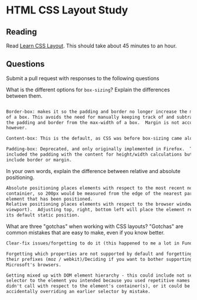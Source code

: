 # HTML CSS Layout Study

## Reading

Read [Learn CSS Layout](http://learnlayout.com). This should take about 45
 minutes to an hour.

## Questions

Submit a pull request with responses to the following questions

What is the different options for `box-sizing`? Explain the differences between
 them.

```md

Border-box: makes it so the padding and border no longer increase the max width
of a box. This avoids the need for manually keeping track of and subtracting out
the padding and border from the max-width of a box.  Margin is not accounted for
however.

Content-box: This is the default, as CSS was before box-sizing came along. Width/height does not account for padding, border, or margin.

Padding-box: Deprecated, and only originally implemented in Firefox.  This
included the padding with the content for height/width calculations but did not
include border or margin.
```

In your own words, explain the difference between relative and absolute
 positioning.

```md
Absolute positioning places elements with respect to the most recent non-static
containier, so 200px would be measured from the edge of the nearest parent
element that has been positioned.
Relative positioning places elements with respect to the browser window (the
viewport).  Adjusting top, right, bottom left will place the element relative to
its default static position.
```

What are three "gotchas" when working with CSS layouts? "Gotchas" are common
 mistakes that are easy to make, even if you know better.

```md
Clear-fix issues/forgetting to do it (this happened to me a lot in Fundamentals/Dash)

Forgetting which properties are not supported by default and forgetting to add
their prefixes (moz / webkit)/Deciding if you want to bother supporting
Microsoft's browsers.

Getting mixed up with DOM element hierarchy - this could include not setting a
selector to the element you intended because you used repetitive names and
didn't call with respect to the element's container(s), or it could be
accidentally overriding an earlier selector by mistake.
```
